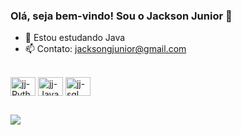 ### Olá, seja bem-vindo! Sou o Jackson Junior 👋

- 🌱 Estou estudando Java
- 📫 Contato: jacksongjunior@gmail.com

 <div style="display: inline_block"><br>
  <img align="center" alt="jj-Python" height="30" width="40" src="https://cdn.jsdelivr.net/gh/devicons/devicon@latest/icons/python/python-original.svg">
  <img align="center" alt="jj-Java" height="30" width="40" src="https://cdn.jsdelivr.net/gh/devicons/devicon@latest/icons/java/java-original.svg">
  <img align="center" alt="jj-sql" height="30" width="40" src="https://cdn.jsdelivr.net/gh/devicons/devicon@latest/icons/azuresqldatabase/azuresqldatabase-original.svg">
</div>

##

<div>
  <a href="https://linkedin.com/in/jackson-silva-goudinho-junior-9161b8248" target="_blank"><img src="https://img.shields.io/badge/-LinkedIn-%230077B5?style=for-the-badge&logo=linkedin&logoColor=white" target="_blank"></a> 
</div>
